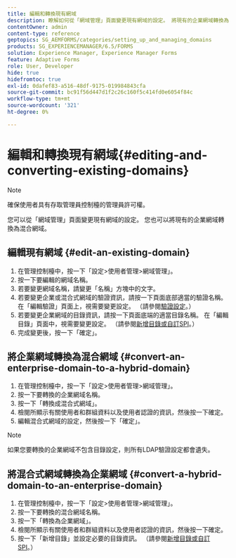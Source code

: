 ```yaml
---
title: 編輯和轉換現有網域
description: 瞭解如何從「網域管理」頁面變更現有網域的設定。 將現有的企業網域轉換為混合網域，反之亦然。
contentOwner: admin
content-type: reference
geptopics: SG_AEMFORMS/categories/setting_up_and_managing_domains
products: SG_EXPERIENCEMANAGER/6.5/FORMS
solution: Experience Manager, Experience Manager Forms
feature: Adaptive Forms
role: User, Developer
hide: true
hidefromtoc: true
exl-id: 0dafef83-a516-48df-9175-019984843cfa
source-git-commit: bc91f56d447d1f2c26c160f5c414fd0e6054f84c
workflow-type: tm+mt
source-wordcount: '321'
ht-degree: 0%

---
```


# 編輯和轉換現有網域{#editing-and-converting-existing-domains}

>[!NOTE]
> 
> 確保使用者具有存取管理員控制檯的管理員許可權。

您可以從「網域管理」頁面變更現有網域的設定。 您也可以將現有的企業網域轉換為混合網域。

## 編輯現有網域 {#edit-an-existing-domain}

1. 在管理控制檯中，按一下「設定>使用者管理>網域管理」。
1. 按一下要編輯的網域名稱。
1. 若要變更網域名稱，請變更「名稱」方塊中的文字。
1. 若要變更企業或混合式網域的驗證資訊，請按一下頁面底部適當的驗證名稱。 在「編輯驗證」頁面上，視需要變更設定。 （請參閱[驗證設定](/help/forms/using/admin-help/configuring-authentication-providers.md#authentication-settings)。）
1. 若要變更企業網域的目錄資訊，請按一下頁面底端的適當目錄名稱。 在「編輯目錄」頁面中，視需要變更設定。 （請參閱[新增目錄或自訂SPI](/help/forms/using/admin-help/configuring-directories.md#adding-directories-or-custom-spis)。）
1. 完成變更後，按一下「確定」。

## 將企業網域轉換為混合網域 {#convert-an-enterprise-domain-to-a-hybrid-domain}

1. 在管理控制檯中，按一下「設定>使用者管理>網域管理」。
1. 按一下要轉換的企業網域名稱。
1. 按一下「轉換成混合式網域」。
1. 檢閱所顯示有關使用者和群組資料以及使用者認證的資訊，然後按一下確定。
1. 編輯混合式網域的設定，然後按一下「確定」。

>[!NOTE]
>
>如果您要轉換的企業網域不包含目錄設定，則所有LDAP驗證設定都會遺失。

## 將混合式網域轉換為企業網域 {#convert-a-hybrid-domain-to-an-enterprise-domain}

1. 在管理控制檯中，按一下「設定>使用者管理>網域管理」。
1. 按一下要轉換的混合網域名稱。
1. 按一下「轉換為企業網域」。
1. 檢閱所顯示有關使用者和群組資料以及使用者認證的資訊，然後按一下確定。
1. 按一下「新增目錄」並設定必要的目錄資訊。 （請參閱[新增目錄或自訂SPI](/help/forms/using/admin-help/configuring-directories.md#adding-directories-or-custom-spis)。）
